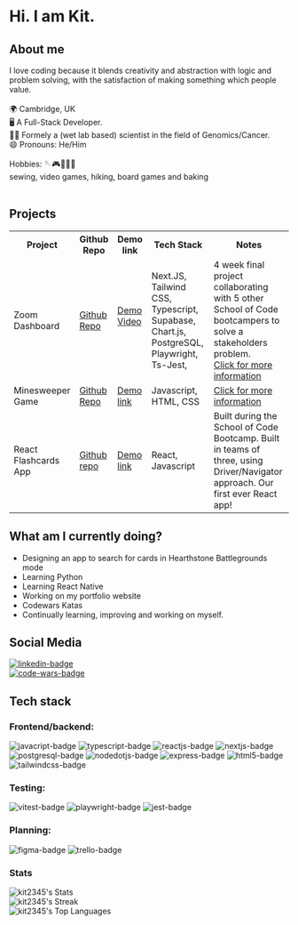 <h1>Hi. I am Kit. </h1>

## About me

<div> I love coding because it blends creativity and abstraction with logic and problem solving, with the satisfaction of making something which people value.
</div>
<br> 

<div>
🌍 Cambridge, UK <br>
🖥 A Full-Stack Developer. <br>
👨‍🔬 Formely a (wet lab based) scientist in the field of Genomics/Cancer. <br>
😄 Pronouns: He/Him <br>
</div>

<br>

<div>
Hobbies:
🪡🎮🥾🎲🍰 <br>
sewing, video games, hiking, board games and baking <br>
</div>
<br>


## Projects
<table>
  <tr>
    <th>Project</th>
    <th>Github Repo</th> 
    <th>Demo link</th>
    <th>Tech Stack</th>
    <th>Notes</th>
  </tr>
  <tr>
    <td>Zoom Dashboard</td>
    <td><a href="https://github.com/Kit2345/intern">Github Repo</a></td>
    <td>
      <a href="https://youtu.be/zLijHkYBln8?feature=shared">Demo Video</a><br>
      <p></p>
<!--       <a href="https://intern-soc.vercel.app/">Demo link</a></td> -->
    <td>Next.JS, Tailwind CSS, Typescript, Supabase, Chart.js, PostgreSQL, Playwright, Ts-Jest, </td>
    <td>
      4 week final project collaborating with 5 other School of Code bootcampers to solve a stakeholders problem. 
<!--       Log-in using: <br>
      username: shifthappens.intern.demo@gmail.com <br>
      password: interndemo123 <br>  -->
      <br>
      <a href="https://github.com/Kit2345/intern/blob/main/README.md">Click for more information</a>
    </td>
  </tr>
  <tr>
    <td>Minesweeper Game </td>
    <td><a href="https://github.com/Kit2345/minesweeper">Github Repo</a></td>
    <td><a href="https://minesweeper-omega-eight.vercel.app">Demo link</a></td>
    <td>Javascript, HTML, CSS</td>
    <td>
     <a href="https://github.com/Kit2345/minesweeper/blob/main/README.md">Click for more information</a><br>
    </td>
  </tr>
  <tr>
    <td>React Flashcards App</td>
    <td><a href="https://github.com/Kit2345/bc15-w10-d2-workshop-react-flash-cards-app-week-10">Github repo</a></td>
    <td><a href="https://bc15-w10-d2-workshop-react-flash-cards-app-week-10.vercel.app/">Demo link</a></td>
    <td>React, Javascript</td>
    <td>Built during the School of Code Bootcamp. Built in teams of three, using Driver/Navigator approach. Our first ever React app!</td>
  </tr>
  
</table>

## What am I currently doing? 
- Designing an app to search for cards in Hearthstone Battlegrounds mode
- Learning Python
- Learning React Native
- Working on my portfolio website
- Codewars Katas
- Continually learning, improving and working on myself. 


## Social Media
<a href="https://www.linkedin.com/in/wing-kit-leung/"> <img src="https://img.shields.io/badge/LinkedIn-blue?style=for-the-badge&logo=linkedin&logoColor=white" alt="linkedin-badge"> 
</a> <br>
 <a href="https://www.codewars.com/users/Kit2345">
  <img src="https://www.codewars.com/users/Kit2345/badges/small" alt="code-wars-badge">
 </a><br>

## Tech stack

### Frontend/backend:
<div>
<img src="https://img.shields.io/badge/-JavaScript-F7DF1E?logo=javascript&logoColor=white&style=plastic" alt="javacript-badge">
<img src="https://img.shields.io/badge/-TypeScript-3178C6?logo=typescript&logoColor=white&style=plastic" alt="typescript-badge">
<img src="https://img.shields.io/badge/-ReactJs-61DAFB?logo=react&logoColor=white&style=plastic" alt="reactjs-badge">
<img src="https://img.shields.io/badge/-Next.Js-000000?logo=next.js&logoColor=white&style=plastic" alt="nextjs-badge">
<img src="https://img.shields.io/badge/-PostgreSQL-4169E1?logo=postgresql&logoColor=white&style=plastic" alt="postgresql-badge">
<img src="https://img.shields.io/badge/-Node.JS-339933?logo=nodedotjs&logoColor=white&style=plastic" alt="nodedotjs-badge">
<img src="https://img.shields.io/badge/-Express-000000?logo=express&logoColor=white&style=plastic" alt="express-badge">
<img src="https://img.shields.io/badge/-HTML5-E34F26?logo=html5&logoColor=white&style=plastic" alt="html5-badge">
<img src="https://img.shields.io/badge/-TailwindCSS-06B6D4?logo=tailwindcss&logoColor=white&style=plastic" alt="tailwindcss-badge">
</div>

### Testing:
<div>
   <img src="https://img.shields.io/badge/-Vitest-6E9F18?logo=vitest&logoColor=white&style=plastic" alt="vitest-badge">
  <img src="https://img.shields.io/badge/-Playwright-2EAD33?logo=playwright&logoColor=white&style=plastic" alt="playwright-badge">
<img src="https://img.shields.io/badge/-Jest-C21325?logo=jest&logoColor=white&style=plastic" alt="jest-badge">
</div>

### Planning:
<div>
<img src="https://img.shields.io/badge/-Figma-F24E1E?logo=figma&logoColor=white&style=plastic" alt="figma-badge">
<img src="https://img.shields.io/badge/-Trello-0052CC?logo=Trello&logoColor=white&style=plastic" alt="trello-badge">
</div>

### Stats
![kit2345's Stats](https://github-readme-stats.vercel.app/api?username=kit2345&theme=vue-dark&show_icons=true&hide_border=true&count_private=true)
<br>
![kit2345's Streak](https://github-readme-streak-stats.herokuapp.com/?user=kit2345&theme=vue-dark&hide_border=true)
<br>
![kit2345's Top Languages](https://github-readme-stats.vercel.app/api/top-langs/?username=kit2345&theme=vue-dark&show_icons=true&hide_border=true&layout=compact)


<!--
<div>
<img src="https://img.shields.io/badge/-Next.JS-000000?logo=nextdotjs&logoColor=white&style=plastic" alt="nextdotjs-badge">
<img src="https://img.shields.io/badge/-TailwindCSS-06B6D4?logo=tailwindcss&logoColor=white&style=plastic" alt="tailwindcss-badge">
<img src="https://img.shields.io/badge/-Typescript-3178C6?logo=typescript&logoColor=white&style=plastic" alt="typescript-badge">
<img src="https://img.shields.io/badge/-PostreSQL-4169E1?logo=postgresql&logoColor=white&style=plastic" alt="postgresql-badge">
<img src="https://img.shields.io/badge/-Supabase-3FCF8E?logo=supabase&logoColor=white&style=plastic" alt="supabase-badge">
<img src="https://img.shields.io/badge/-Chart.JS-FF6384?logo=chartdotjs&logoColor=white&style=plastic" alt="chartdotjs-badge">
</div>

Javascript, HTML, CSS
<div>
<img src="https://img.shields.io/badge/-JavaScript-F7DF1E?logo=javascript&logoColor=white&style=plastic" alt="javacript-badge">

</div>
-->




<!--
**Kit2345/Kit2345** is a ✨ _special_ ✨ repository because its `README.md` (this file) appears on your GitHub profile.

Here are some ideas to get you started:

- 🔭 I’m currently working on ...
- 🌱 I’m currently learning ...
- 👯 I’m looking to collaborate on ...
- 🤔 I’m looking for help with ...
- 💬 Ask me about ...
- 📫 How to reach me: ...
- 😄 Pronouns: ...
- ⚡ Fun fact: ...
-->
